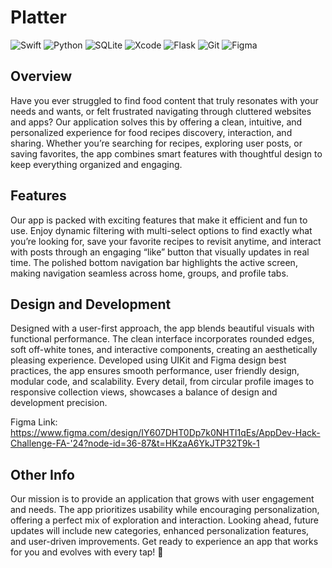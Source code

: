 # Platter
![Swift](https://img.shields.io/badge/Swift-FA7343?style=for-the-badge&logo=swift&logoColor=white)
![Python](https://img.shields.io/badge/Python-3776AB?style=for-the-badge&logo=python&logoColor=white)
![SQLite](https://img.shields.io/badge/SQLite-003B57?style=for-the-badge&logo=sqlite&logoColor=white)
![Xcode](https://img.shields.io/badge/Xcode-147EFB?style=for-the-badge&logo=xcode&logoColor=white)
![Flask](https://img.shields.io/badge/Flask-000000?style=for-the-badge&logo=flask&logoColor=white)
![Git](https://img.shields.io/badge/Git-F05032?style=for-the-badge&logo=git&logoColor=white)
![Figma](https://img.shields.io/badge/Figma-F24E1E?style=for-the-badge&logo=figma&logoColor=white)

## Overview
Have you ever struggled to find food content that truly resonates with your needs and wants, or felt frustrated navigating through cluttered websites and apps? Our application solves this by offering a clean, intuitive, and personalized experience for food recipes discovery, interaction, and sharing. Whether you’re searching for recipes, exploring user posts, or saving favorites, the app combines smart features with thoughtful design to keep everything organized and engaging.

## Features

Our app is packed with exciting features that make it efficient and fun to use. Enjoy dynamic filtering with multi-select options to find exactly what you’re looking for, save your favorite recipes to revisit anytime, and interact with posts through an engaging “like” button that visually updates in real time. The polished bottom navigation bar highlights the active screen, making navigation seamless across home, groups, and profile tabs.

## Design and Development

Designed with a user-first approach, the app blends beautiful visuals with functional performance. The clean interface incorporates rounded edges, soft off-white tones, and interactive components, creating an aesthetically pleasing experience. Developed using UIKit and Figma design best practices, the app ensures smooth performance, user friendly design, modular code, and scalability. Every detail, from circular profile images to responsive collection views, showcases a balance of design and development precision.

Figma Link: https://www.figma.com/design/IY607DHT0Dp7k0NHTI1qEs/AppDev-Hack-Challenge-FA-'24?node-id=36-87&t=HKzaA6YkJTP32T9k-1

## Other Info

Our mission is to provide an application that grows with user engagement and needs. The app prioritizes usability while encouraging personalization, offering a perfect mix of exploration and interaction. Looking ahead, future updates will include new categories, enhanced personalization features, and user-driven improvements. Get ready to experience an app that works for you and evolves with every tap! 🚀
